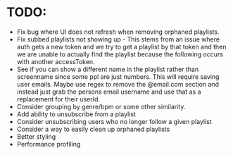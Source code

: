 # TODO:

- Fix bug where UI does not refresh when removing orphaned playlists.
- Fix subbed playlists not showing up - This stems from an issue where auth gets a new token and we try to get a playlist by that token and then we are unable to actually find the playlist because the following occurs with another accessToken.
- See if you can show a different name in the playlist rather than screenname since some ppl are just numbers. This will require saving user emails. Maybe use regex to remove the @email.com section and instead just grab the persons email username and use that as a replacement for their userId.
- Consider grouping by genre/bpm or some other similarity.
- Add ability to unsubscribe from a playlist
- Consider unsubscribing users who no longer follow a given playlist
- Consider a way to easily clean up orphaned playlists
- Better styling
- Performance profiling

